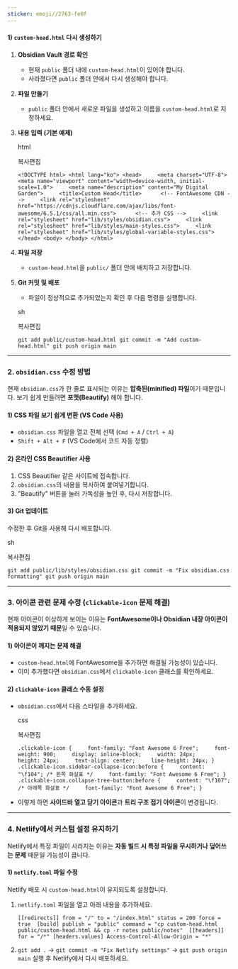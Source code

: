 ```yaml
---
sticker: emoji//2763-fe0f
---
```



#### **1) `custom-head.html` 다시 생성하기**

1. **Obsidian Vault 경로 확인**
    
    - 현재 `public` 폴더 내에 `custom-head.html`이 있어야 합니다.
    - 사라졌다면 `public` 폴더 안에서 다시 생성해야 합니다.
2. **파일 만들기**
    
    - `public` 폴더 안에서 새로운 파일을 생성하고 이름을 `custom-head.html`로 지정하세요.
3. **내용 입력 (기본 예제)**
    
    html
    
    복사편집
    
    `<!DOCTYPE html> <html lang="ko"> <head>     <meta charset="UTF-8">     <meta name="viewport" content="width=device-width, initial-scale=1.0">     <meta name="description" content="My Digital Garden">     <title>Custom Head</title>      <!-- FontAwesome CDN -->     <link rel="stylesheet" href="https://cdnjs.cloudflare.com/ajax/libs/font-awesome/6.5.1/css/all.min.css">      <!-- 추가 CSS -->     <link rel="stylesheet" href="lib/styles/obsidian.css">     <link rel="stylesheet" href="lib/styles/main-styles.css">     <link rel="stylesheet" href="lib/styles/global-variable-styles.css"> </head> <body> </body> </html>`
    
4. **파일 저장**
    
    - `custom-head.html`을 `public/` 폴더 안에 배치하고 저장합니다.
5. **Git 커밋 및 배포**
    
    - 파일이 정상적으로 추가되었는지 확인 후 다음 명령을 실행합니다.
    
    sh
    
    복사편집
    
    `git add public/custom-head.html git commit -m "Add custom-head.html" git push origin main`
    

---

### **2. `obsidian.css` 수정 방법**

현재 `obsidian.css`가 한 줄로 표시되는 이유는 **압축된(minified) 파일**이기 때문입니다. 보기 쉽게 만들려면 **포맷(Beautify)** 해야 합니다.

#### **1) CSS 파일 보기 쉽게 변환 (VS Code 사용)**

- `obsidian.css` 파일을 열고 전체 선택 (`Cmd + A` / `Ctrl + A`)
- `Shift + Alt + F` (VS Code에서 코드 자동 정렬)

#### **2) 온라인 CSS Beautifier 사용**

1. CSS Beautifier 같은 사이트에 접속합니다.
2. `obsidian.css`의 내용을 복사하여 붙여넣기합니다.
3. "Beautify" 버튼을 눌러 가독성을 높인 후, 다시 저장합니다.

#### **3) Git 업데이트**

수정한 후 Git을 사용해 다시 배포합니다.

sh

복사편집

`git add public/lib/styles/obsidian.css git commit -m "Fix obsidian.css formatting" git push origin main`

---

### **3. 아이콘 관련 문제 수정 (`clickable-icon` 문제 해결)**

현재 아이콘이 이상하게 보이는 이유는 **FontAwesome이나 Obsidian 내장 아이콘이 적용되지 않았기 때문**일 수 있습니다.

#### **1) 아이콘이 깨지는 문제 해결**

- `custom-head.html`에 FontAwesome을 추가하면 해결될 가능성이 있습니다.
- 이미 추가했다면 `obsidian.css`에서 `clickable-icon` 클래스를 확인하세요.

#### **2) `clickable-icon` 클래스 수동 설정**

- `obsidian.css`에서 다음 스타일을 추가하세요.
    
    css
    
    복사편집
    
    `.clickable-icon {     font-family: "Font Awesome 6 Free";     font-weight: 900;     display: inline-block;     width: 24px;     height: 24px;     text-align: center;     line-height: 24px; } .clickable-icon.sidebar-collapse-icon:before {     content: "\f104"; /* 왼쪽 화살표 */     font-family: "Font Awesome 6 Free"; } .clickable-icon.collapse-tree-button:before {     content: "\f107"; /* 아래쪽 화살표 */     font-family: "Font Awesome 6 Free"; }`
    
- 이렇게 하면 **사이드바 열고 닫기 아이콘**과 **트리 구조 접기 아이콘**이 변경됩니다.

---

### **4. Netlify에서 커스텀 설정 유지하기**

Netlify에서 특정 파일이 사라지는 이유는 **자동 빌드 시 특정 파일을 무시하거나 덮어쓰는 문제** 때문일 가능성이 큽니다.

#### **1) `netlify.toml` 파일 수정**

Netlify 배포 시 `custom-head.html`이 유지되도록 설정합니다.

1. `netlify.toml` 파일을 열고 아래 내용을 추가하세요.

    
    `[[redirects]] from = "/" to = "/index.html" status = 200 force = true  [build] publish = "public" command = "cp custom-head.html public/custom-head.html && cp -r notes public/notes"  [[headers]] for = "/*" [headers.values] Access-Control-Allow-Origin = "*"`
    
2. `git add .` -> `git commit -m "Fix Netlify settings"` -> `git push origin main` 실행 후 Netlify에서 다시 배포하세요.